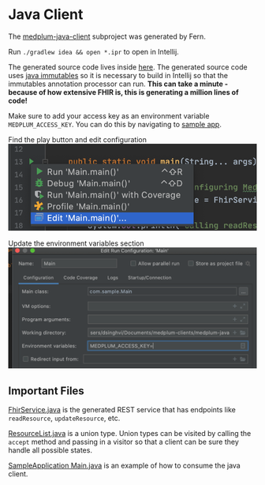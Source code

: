# Java Client

The [medplum-java-client](./medplum-java-client/) subproject was generated by Fern.

Run `./gradlew idea && open *.ipr` to open in Intellij.

The generated source code lives inside [here](./medplum-java-client/src/generated/java/com/medplum/). The generated source code uses [java immutables](https://immutables.github.io/) so it is necessary to build in Intellij so that the immutables annotation processor can run. **This can take a minute - because of how extensive FHIR is, this is generating a million lines of code!**

Make sure to add your access key as an environment variable ```MEDPLUM_ACCESS_KEY```. You can do this by navigating to [sample app](./medplum-java/medplum-sample-application/src/main/java/com/sample/Main.java). 

Find the play button and edit configuration
![img](./img/editConfiguration.png)

Update the environment variables section 
![img](./img/configuration.png)

## Important Files

[FhirService.java](./medplum-java-client/src/generated/java/com/medplum/services/fhir/FhirService.java) is the generated REST service that has endpoints like `readResource`, `updateResource`, etc.

[ResourceList.java](./medplum-java-client/src/generated/java/com/medplum/types/fhir/ResourceList.java) is a union type. Union types can be visited by calling the `accept` method and passing in a visitor so that a client can be sure they handle all possible states.

[SampleApplication Main.java](./medplum-sample-application//src/main/java/com/sample/Main.java) is an example of how to consume the java client.
